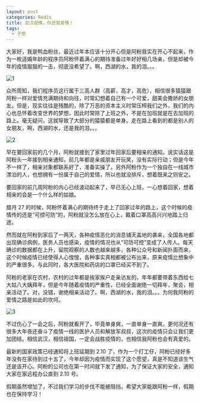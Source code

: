 ```yaml
---
layout: post
categories: Redis
title: 武汉疫情，你还我爱情！
tags:
  - 子悠
---
```


大家好，我是鸭血粉丝，最近过年本应该十分开心但是阿粉我实在开心不起来，作为一枚适婚年龄的程序员阿粉怀着满心的期待准备过年好好相几场亲，但是却被今年的疫情狠狠的一击，彻底没希望了。啊，西湖的水，我的泪。。。

![1](/Users/zhuxiang/IdeaProjects/justdojava.github.io/assets/images/2019/java/image_ziyou/love1.jpeg)

<!--more-->

众所周知，我们程序员这行属于三高人群（高薪，高才，高危），相信很多猿猿跟阿粉一样对爱情充满期待和向往，时常幻想着自己有一个可爱，甜美会撒娇的女朋友。但是，现实往往是残酷的，除了万恶的资本主义时常压榨我们之外，我们的内心也总怀着改变世界的梦想，因此时常除了上班之外，不是在加班就是在去加班的路上。毫无疑问，这就导致了大部分的猿猿都是单身。走在路上看到的都是别人的女朋友，啊，西湖的水，还是我的泪。。。

![2](/Users/zhuxiang/IdeaProjects/justdojava.github.io/assets/images/2019/java/image_ziyou/love2.jpeg)

早在要回家前的几个月，阿粉就接到了家里过年回家后要相亲的通知。说实话这是阿粉头一年接到相亲通知，前几年都是亲戚朋友开玩笑，没有实际行动；但是今年不一样了，相亲对象都联系好了，准备实操了。另外阿粉作为一个独自在一线城市漂泊的人，也想拥有一份属于自己的爱情，所以也就没排斥，想着既来之则安之。

要回家的前几周阿粉的内心已经波动起来了，早已无心上班，一心想着回家，想着相亲的会是一个什么样的姑娘。

腊月 27 的时候，阿粉怀着满心的期待终于走上了回家过年的路上，这个时候的疫情传的还是“可控可防”的，阿粉就没怎么放在心上，戴着口罩高高兴兴地踏上归途。

然而就在阿粉到家后了一两天，各种疫情恶化的消息铺天盖地的袭来，全国各地都出现确诊病例，医务人员也感染，疫情的情况也从“可防可控”变成了人传人。每天确诊的数据都在上升，留院观察的人数也越来越多，各种公众号和新闻扑面而来，这个时候疫情已经使得人心惶惶，各种事实真相都被公布出来，原来疫情比想象中的严重很多。与此同时，各大医院和药店的口罩已经买不到了。

阿粉的老家在农村，农村的过年都是挨家挨户走亲访友的，年年都要带着东西给七大姑八大姨拜年，但是今年随着疫情的严重性，已经全面谢绝一切拜年，聚会，相亲活动了。对，没错，谢绝相亲活动了。啊，西湖的水，我的泪。。。为何我阿粉的爱情之路是如此的坎坷。

![3](/Users/zhuxiang/IdeaProjects/justdojava.github.io/assets/images/2019/java/image_ziyou/love3.jpeg)

不过伤心了一会之后，阿粉就看开了，毕竟单身爽，一直单身一直爽。更何况还有很多大年夜还奋斗了疫情一线的医护人员和解放军叔叔，这次的疫情只会让我们更加团结。相信武汉，相信祖国，一定会战胜疫情的，也相信我阿粉也会有真爱的。

最新的国家政策已经通知将上班延期到 2.10 了，作为一个打工仔，阿粉已经好多年没有在家待到过十五了，今年却因为疫情而实现了这个愿望，真是不知道该生气还是该开心。阿粉的公司也在第一时间就下发了通知，为了保证大家的安全，通知大家在家远程办公直到 2.10 号。

假期虽然增加了，不过我们学习的步伐不能被阻挡，希望大家能跟阿粉一样，假期也在保持学习！

 

